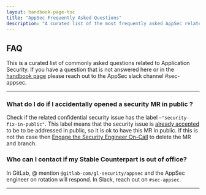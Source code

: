 ```yaml
---
layout: handbook-page-toc
title: "AppSec Frequently Asked Questions"
description: "A curated list of the most frequently asked AppSec related questions"
---
```


## FAQ

This is a curated list of commonly asked questions related to Application Security. If you have a question that is not answered here or in the [handbook page](https://about.gitlab.com/handbook/engineering/security/security-engineering-and-research/application-security/) please reach out to the AppSec slack channel #sec-appsec.

___


### What do I do if I accidentally opened a security MR in public ?

Check if the related confidential security issue has the label `~"security-fix-in-public"`. This label means that the security issue is [already accepted](https://about.gitlab.com/handbook/engineering/security/security-engineering-and-research/application-security/vulnerability-management.html#fixing-in-public) to be to be addressed in public, so it is ok to have this MR in public. If this is not the case then [Engage the Security Engineer On-Call](https://about.gitlab.com/handbook/engineering/security/security-operations/sirt/engaging-security-on-call.html#engage-the-security-engineer-on-call) to delete the MR and branch.

### Who can I contact if my Stable Counterpart is out of office?

In GitLab, @ mention `@gitlab-com/gl-security/appsec` and the AppSec engineer on rotation will respond. In Slack, reach out on `#sec-appsec`.

___
